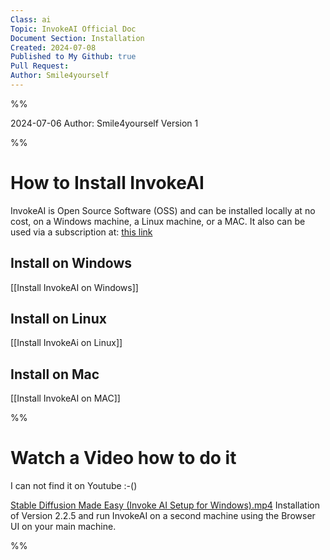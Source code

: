 ```yaml
---
Class: ai
Topic: InvokeAI Official Doc
Document Section: Installation
Created: 2024-07-08
Published to My Github: true
Pull Request: 
Author: Smile4yourself
---
```

%%

2024-07-06
Author: Smile4yourself
Version 1

%%

# How to Install InvokeAI

InvokeAI is Open Source Software (OSS) and can be installed locally at no cost, on a Windows machine, a Linux machine, or a MAC. It also can be used via a subscription at: [this link](https://support.invoke.ai/support/solutions/articles/151000096643-what-subscription-plans-are-available-and-what-features-are-included-in-each-plan-)

## Install on Windows

[[Install InvokeAI on Windows]]

## Install on Linux

[[Install InvokeAi on Linux]]

## Install on Mac

[[Install InvokeAI on MAC]]


%%
# Watch a Video how to do it

I can not find it on Youtube :-()

[Stable Diffusion Made Easy (Invoke AI Setup for Windows).mp4](file:///Volumes/Drobo/Obsidian_Vault/ai/Invoke%20ai/not%20needed/Stable%20Diffusion%20Made%20Easy%20(Invoke%20AI%20Setup%20for%20Windows).mp4) Installation of Version 2.2.5 and run InvokeAI on a second machine using the Browser UI on your main machine.

%%

